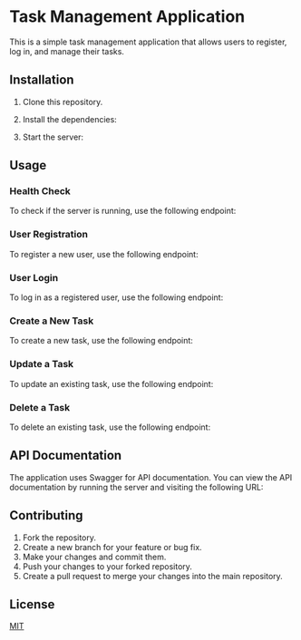 # Task Management Application

This is a simple task management application that allows users to register, log in, and manage their tasks.

## Installation

1. Clone this repository.
2. Install the dependencies:

3. Start the server:


## Usage

### Health Check

To check if the server is running, use the following endpoint:


### User Registration

To register a new user, use the following endpoint:


### User Login

To log in as a registered user, use the following endpoint:


### Create a New Task

To create a new task, use the following endpoint:


### Update a Task

To update an existing task, use the following endpoint:


### Delete a Task

To delete an existing task, use the following endpoint:


## API Documentation

The application uses Swagger for API documentation. You can view the API documentation by running the server and visiting the following URL:


## Contributing

1. Fork the repository.
2. Create a new branch for your feature or bug fix.
3. Make your changes and commit them.
4. Push your changes to your forked repository.
5. Create a pull request to merge your changes into the main repository.

## License

[MIT](LICENSE)
